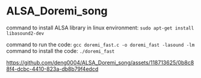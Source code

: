 # ALSA_Doremi_song


command to install ALSA library in linux environment: `sudo apt-get install libasound2-dev`

command to run the code: `gcc doremi_fast.c -o doremi_fast -lasound -lm`
command to install the code: `./doremi_fast`
 
 
 




https://github.com/deng0004/ALSA_Doremi_song/assets/118713625/0b8c88f4-dcbc-4410-823a-db8b79f4edcd



